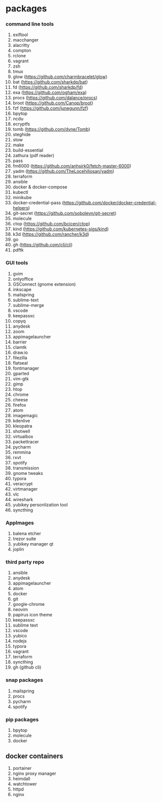 # packages

### command line tools
1. exiftool
2. macchanger
3. alacritty
4. compton
5. rclone
6. vagrant
7. zsh
8. tmux
9. glow (https://github.com/charmbracelet/glow)
10. bat (https://github.com/sharkdp/bat)
11. fd (https://github.com/sharkdp/fd)
12. exa (https://github.com/ogham/exa)
13. procs (https://github.com/dalance/procs)
14. broot (https://github.com/Canop/broot)
15. fzf (https://github.com/junegunn/fzf)
16. bpytop
17. ncdu
18. ecryptfs
19. tomb (https://github.com/dyne/Tomb)
20. steghide
21. stow
22. make
23. build-essential
24. zathura (pdf reader)
25. pass
26. fm6000 (https://github.com/anhsirk0/fetch-master-6000)
27. yadm (https://github.com/TheLocehiliosan/yadm)
28. terraform
29. ansible
30. docker & docker-compose
31. kubectl
32. minikube
33. docker-credential-pass (https://github.com/docker/docker-credential-helpers)
34. git-secret (https://github.com/sobolevn/git-secret)
35. molecule
36. ctop (https://github.com/bcicen/ctop)
37. kind (https://github.com/kubernetes-sigs/kind)
38. k3d (https://github.com/rancher/k3d)
39. go
40. gh (https://github.com/cli/cli)
41. pdftk

### GUI tools
1. gvim
2. onlyoffice
3. GSConnect (gnome extension)
4. inkscape
5. mailspring
6. sublime-text
7. sublime-merge
8. vscode
9. keepassxc
10. copyq
11. anydesk
12. zoom
13. appimagelauncher
14. barrier
15. clamtk
16. draw.io
17. filezilla
18. flatseal
19. fontmanager
20. gparted
21. vim-gtk
22. gimp
23. htop
24. chrome
25. cheese
26. firefox
27. atom
28. imagemagic
29. kdenlive
30. kleopatra
31. shotwell
32. virtualbox
33. packettracer
34. pycharm
35. remmina
36. rxvt
37. spotify
38. transmission
39. gnome tweaks
40. typora
41. veracrypt
42. virtmanager
43. vlc
44. wireshark
45. yubikey personlization tool
46. syncthing

### AppImages
1. balena etcher
2. trezor suite
3. yubikey manager qt
4. joplin

### third party repo
1. ansible
2. anydesk
3. appimagelauncher
4. atom
5. docker
5. git
6. google-chrome
7. neovim
8. papirus icon theme
9. keepassxc
10. sublime text
11. vscode
12. yubico
13. nodejs
14. typora
15. vagrant
16. terraform
17. syncthing
18. gh (github cli)

### snap packages
1. mailspring
2. procs
3. pycharm
4. spotify

### pip packages
1. bpytop
2. molecule
3. docker

## docker containers
1. portainer
2. nginx proxy manager
3. heimdall
4. watchtower
5. httpd
6. nginx

<br>


